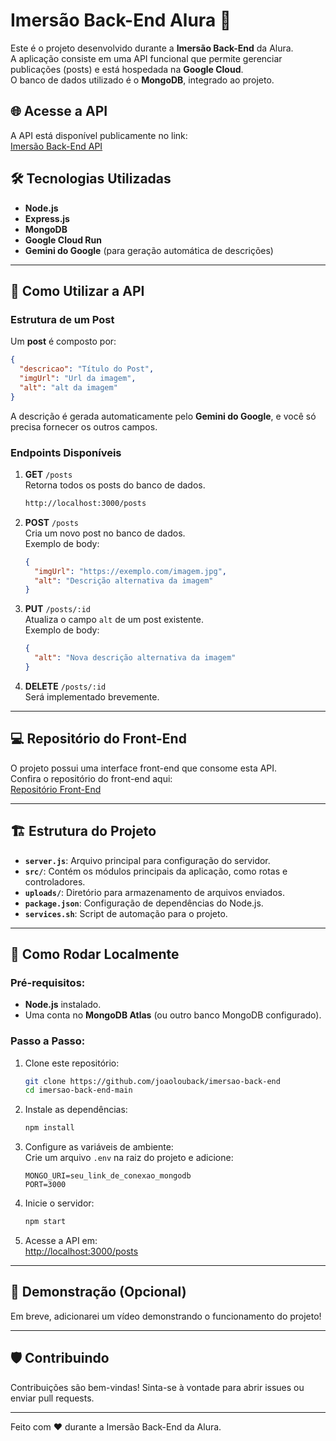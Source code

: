 
# Imersão Back-End Alura 🚀

Este é o projeto desenvolvido durante a **Imersão Back-End** da Alura.  
A aplicação consiste em uma API funcional que permite gerenciar publicações (posts) e está hospedada na **Google Cloud**.  
O banco de dados utilizado é o **MongoDB**, integrado ao projeto.

## 🌐 Acesse a API

A API está disponível publicamente no link:  
[Imersão Back-End API](https://imersao-back-end-181004254226.southamerica-east1.run.app/posts)

## 🛠 Tecnologias Utilizadas

- **Node.js**
- **Express.js**
- **MongoDB**
- **Google Cloud Run**
- **Gemini do Google** (para geração automática de descrições)

---

## 🚀 Como Utilizar a API

### Estrutura de um Post

Um **post** é composto por:  
```json
{
  "descricao": "Título do Post",
  "imgUrl": "Url da imagem",
  "alt": "alt da imagem"
}
```

A descrição é gerada automaticamente pelo **Gemini do Google**, e você só precisa fornecer os outros campos.

### Endpoints Disponíveis

1. **GET** `/posts`  
   Retorna todos os posts do banco de dados.
    ```bash
    http://localhost:3000/posts
   ```

3. **POST** `/posts`  
   Cria um novo post no banco de dados.  
   Exemplo de body:
   ```json
   {
     "imgUrl": "https://exemplo.com/imagem.jpg",
     "alt": "Descrição alternativa da imagem"
   }
   ```

4. **PUT** `/posts/:id`  
   Atualiza o campo `alt` de um post existente.  
   Exemplo de body:
   ```json
   {
     "alt": "Nova descrição alternativa da imagem"
   }
   ```
 5. **DELETE** `/posts/:id`  
  Será implementado brevemente.

---

## 💻 Repositório do Front-End

O projeto possui uma interface front-end que consome esta API.  
Confira o repositório do front-end aqui:  
[Repositório Front-End](https://github.com/joaolouback/imersao-back-end-front)

---

## 🏗 Estrutura do Projeto

- **`server.js`**: Arquivo principal para configuração do servidor.
- **`src/`**: Contém os módulos principais da aplicação, como rotas e controladores.
- **`uploads/`**: Diretório para armazenamento de arquivos enviados.
- **`package.json`**: Configuração de dependências do Node.js.
- **`services.sh`**: Script de automação para o projeto.

---

## 🚀 Como Rodar Localmente

### Pré-requisitos:

- **Node.js** instalado.
- Uma conta no **MongoDB Atlas** (ou outro banco MongoDB configurado).

### Passo a Passo:

1. Clone este repositório:
   ```bash
   git clone https://github.com/joaolouback/imersao-back-end
   cd imersao-back-end-main
   ```

2. Instale as dependências:
   ```bash
   npm install
   ```

3. Configure as variáveis de ambiente:  
   Crie um arquivo `.env` na raiz do projeto e adicione:  
   ```env
   MONGO_URI=seu_link_de_conexao_mongodb
   PORT=3000
   ```

4. Inicie o servidor:
   ```bash
   npm start
   ```

5. Acesse a API em:  
   [http://localhost:3000/posts](http://localhost:3000/posts)

---

## 🌟 Demonstração (Opcional)

Em breve, adicionarei um vídeo demonstrando o funcionamento do projeto!

---

## 🛡️ Contribuindo

Contribuições são bem-vindas! Sinta-se à vontade para abrir issues ou enviar pull requests.

---

Feito com ❤️ durante a Imersão Back-End da Alura.
